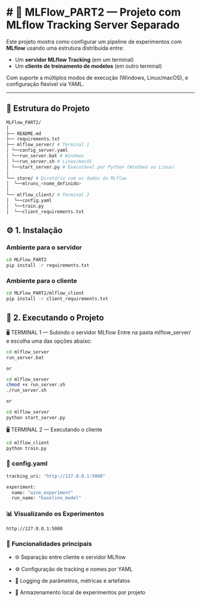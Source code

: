 # # 🚀 MLFlow_PART2 — Projeto com MLflow Tracking Server Separado

Este projeto mostra como configurar um pipeline de experimentos com **MLflow** usando uma estrutura distribuída entre:

- Um **servidor MLflow Tracking** (em um terminal)
- Um **cliente de treinamento de modelos** (em outro terminal)

Com suporte a múltiplos modos de execução (Windows, Linux/macOS), e configuração flexível via YAML.

---

## 📁 Estrutura do Projeto
```bash
MLFlow_PART2/ 
│ 
├── README.md 
├── requirements.txt 
├── mlflow_server/ # Terminal 1 
│ └──config_server.yaml
│ └──run_server.bat # Windows
│ └──run_server.sh # Linux/macOS
│ └──start_server.py # Executável por Python (Windows ou Linux) 
│ 
└── store/ # Diretório com os dados do MLflow 
│  └──mlruns_<nome_definido> 
│ 
└── mlflow_client/ # Terminal 2
│  └──config.yaml  
│  └──train.py 
│  └──client_requirements.txt  
```

## ⚙️ 1. Instalação

### Ambiente para o servidor

```bash
cd MLFlow_PART2
pip install -r requirements.txt
```

### Ambiente para o cliente
```bash
cd MLFlow_PART2/mlflow_client
pip install -r client_requirements.txt
```
## 🚀 2. Executando o Projeto

🖥️ TERMINAL 1 — Subindo o servidor MLflow
Entre na pasta mlflow_server/ e escolha uma das opções abaixo:
```bash
cd mlflow_server
run_server.bat

or

cd mlflow_server
chmod +x run_server.sh
./run_server.sh

or

cd mlflow_server
python start_server.py
```

🖥️ TERMINAL 2 — Executando o cliente
```bash
cd mlflow_client
python train.py
```

### 📄 config.yaml
```bash
tracking_uri: "http://127.0.0.1:5000"

experiment:
  name: "wine_experiment"
  run_name: "baseline_model"
```

### 📊 Visualizando os Experimentos
```bash
http://127.0.0.1:5000
```

### 🧠 Funcionalidades principais

* 🌐 Separação entre cliente e servidor MLflow

* ⚙️ Configuração de tracking e nomes por YAML

* 📌 Logging de parâmetros, métricas e artefatos

* 💾 Armazenamento local de experimentos por projeto
